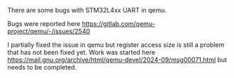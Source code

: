There are some bugs with STM32L4xx UART in qemu.

Bugs were reported here https://gitlab.com/qemu-project/qemu/-/issues/2540

I partially fixed the issue in qemu but register access size is still a problem that has not been
fixed yet. Work was started here https://mail.gnu.org/archive/html/qemu-devel/2024-09/msg00071.html
but needs to be completed.
